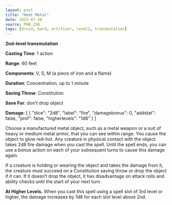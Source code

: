 ```yaml
---
layout: post
title: "Heat Metal"
date: 2015-07-30
source: PHB.250
tags: [druid, bard, artificer, level2, transmutation]
---
```


**2nd-level transmutation**

**Casting Time**: 1 action

**Range**: 60 feet

**Components**: V, S, M (a piece of iron and a flame)

**Duration**: Concentration, up to 1 minute

**Saving Throw**: Constitution

**Save For**: don't drop object

**Damage**: [ { "dice": "2d8", "label": "fire", "damagebonus": 0, "addstat": false, "prof": false, "higherlevels": "1d8" } ]

Choose a manufactured metal object, such as a metal weapon or a suit of heavy or medium metal armor, that you can see within range. You cause the object to glow red-hot. Any creature in physical contact with the object takes 2d8 fire damage when you cast the spell. Until the spell ends, you can use a bonus action on each of your subsequent turns to cause this damage again. 

If a creature is holding or wearing the object and takes the damage from it, the creature must succeed on a Constitution saving throw or drop the object if it can. If it doesn’t drop the object, it has disadvantage on attack rolls and ability checks until the start of your next turn. 

**At Higher Levels.** When you cast this spell using a spell slot of 3rd level or higher, the damage increases by 1d8 for each slot level above 2nd.
